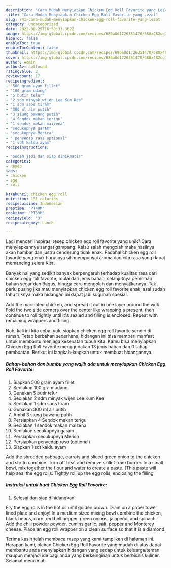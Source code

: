 ```yaml
---
description: "Cara Mudah Menyiapkan Chicken Egg Roll Favorite yang Lezat"
title: "Cara Mudah Menyiapkan Chicken Egg Roll Favorite yang Lezat"
slug: 741-cara-mudah-menyiapkan-chicken-egg-roll-favorite-yang-lezat
category: Uncategorized
date: 2022-08-25T16:58:33.362Z
image: https://img-global.cpcdn.com/recipes/686a0d1726351470/680x482cq70/chicken-egg-roll-favorite-foto-resep-utama.jpg
hideToc: false
enableToc: true
enableTocContent: false
thumbnail: https://img-global.cpcdn.com/recipes/686a0d1726351470/680x482cq70/chicken-egg-roll-favorite-foto-resep-utama.jpg
cover: https://img-global.cpcdn.com/recipes/686a0d1726351470/680x482cq70/chicken-egg-roll-favorite-foto-resep-utama.jpg
author: Admin
authorAv: notfound
ratingvalue: 3
reviewcount: 17
recipeingredient:
- "500 gram ayam fillet"
- "100 gram udang"
- "5 butir telur"
- "2 sdm minyak wijen Lee Kum Kee"
- "1 sdm saos tiram"
- "300 ml air putih"
- "3 siung bawang putih"
- "4 Sendok makan terigu"
- "1 sendok makan maizena"
- "secukupnya garam"
- "secukupnya Merica"
- " penyedap rasa optional"
- "1 sdt kaldu ayam"
recipeinstructions:

- "Sudah jadi dan siap dinikmati!"
categories:
- Resep
tags:
- chicken
- egg
- roll

katakunci: chicken egg roll 
nutrition: 131 calories
recipecuisine: Indonesian
preptime: "PT40M"
cooktime: "PT39M"
recipeyield: "3"
recipecategory: Lunch

---
```





Lagi mencari inspirasi resep chicken egg roll favorite yang unik? Cara menyiapkannya sangat gampang. Kalau salah mengolah maka hasilnya akan hambar dan justru cenderung tidak enak. Padahal chicken egg roll favorite yang enak harusnya sih mempunyai aroma dan cita rasa yang dapat memancing selera Kita.





Banyak hal yang sedikit banyak berpengaruh terhadap kualitas rasa dari chicken egg roll favorite, mulai dari jenis bahan, selanjutnya pemilihan bahan segar dan Bagus, hingga cara mengolah dan menyajikannya. Tak perlu pusing jika mau menyiapkan chicken egg roll favorite enak,      asal sudah tahu triknya maka hidangan ini dapat jadi suguhan spesial.














Add the marinated chicken, and spread it out in one layer around the wok. Fold the two side corners over the center like wrapping a present, then continue to roll tightly until it&#39;s sealed and filling is enclosed. Repeat with remaining wrappers and filling.






Nah, kali ini kita coba, yuk, siapkan chicken egg roll favorite sendiri di rumah. Tetap berbahan sederhana, hidangan ini bisa memberi manfaat untuk membantu menjaga kesehatan tubuh kita. Kamu bisa menyiapkan Chicken Egg Roll Favorite menggunakan 13 jenis bahan dan 0 tahap pembuatan. Berikut ini langkah-langkah untuk membuat hidangannya.

<!--inarticleads1-->

##### Bahan-bahan dan bumbu yang wajib ada untuk menyiapkan Chicken Egg Roll Favorite:

1. Siapkan 500 gram ayam fillet
1. Sediakan 100 gram udang
1. Gunakan 5 butir telur
1. Sediakan 2 sdm minyak wijen Lee Kum Kee
1. Sediakan 1 sdm saos tiram
1. Gunakan 300 ml air putih
1. Ambil 3 siung bawang putih
1. Persiapkan 4 Sendok makan terigu
1. Sediakan 1 sendok makan maizena
1. Sediakan secukupnya garam
1. Persiapkan secukupnya Merica
1. Persiapkan  penyedap rasa (optional)
1. Siapkan 1 sdt kaldu ayam


Add the shredded cabbage, carrots and sliced green onion to the chicken and stir to combine. Turn off heat and remove skillet from burner. In a small bowl, mix together the flour and water to create a paste. (This paste will help seal the egg rolls. Tightly roll up the egg rolls, enclosing the filling. 

<!--inarticleads2-->

##### Instruksi untuk buat Chicken Egg Roll Favorite:


1. Selesai dan siap dihidangkan!

Fry the egg rolls in the hot oil until golden brown. Drain on a paper towel lined plate and enjoy! In a medium sized mixing bowl combine the chicken, black beans, corn, red bell pepper, green onions, jalapeño, and spinach. Add the chili powder powder, cumins garlic, salt, pepper and Monterey cheese. Place an egg roll wrapper on a clean surface so that it is a diamond. 

Terima kasih telah membaca resep yang kami tampilkan di halaman ini. Harapan kami, olahan Chicken Egg Roll Favorite yang mudah di atas dapat membantu anda menyiapkan hidangan yang sedap untuk keluarga/teman maupun menjadi ide bagi anda yang berkeinginan untuk berbisnis kuliner. Selamat menikmati
